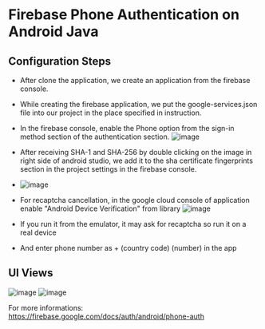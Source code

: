 # Firebase Phone Authentication on Android Java
## Configuration Steps
- After clone the application, we create an application from the firebase console.
- While creating the firebase application, we put the google-services.json file into our project in the place specified in instruction.
- In the firebase console, enable the Phone option from the sign-in method section of the authentication section.
![image](https://user-images.githubusercontent.com/46637720/117214210-2c864a80-ae05-11eb-82b2-dbb4914443d3.png)

- After receiving SHA-1 and SHA-256 by double clicking on the image in right side of android studio, we add it to the sha certificate fingerprints section in the project settings in the firebase console.
- ![image](https://user-images.githubusercontent.com/46637720/117212327-df08de00-ae02-11eb-8985-76c76d1541b2.png)
- For recaptcha cancellation, in the google cloud console of application enable "Android Device Verification" from library
![image](https://user-images.githubusercontent.com/46637720/117213473-52f7b600-ae04-11eb-8f2c-e5e423d2045c.png)

- If you run it from the emulator, it may ask for recaptcha so run it on a real device
- And enter phone number as + (country code) (number) in the app
## UI Views
![image](https://user-images.githubusercontent.com/46637720/117212908-9bfb3a80-ae03-11eb-913f-fb825be4c503.png)
![image](https://user-images.githubusercontent.com/46637720/117213003-b9c89f80-ae03-11eb-9ae9-533463871e60.png)

For more informations:
https://firebase.google.com/docs/auth/android/phone-auth
